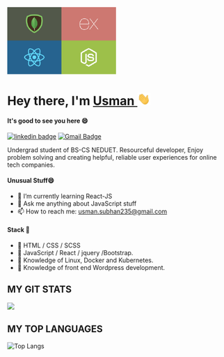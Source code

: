 <img align="centre" src="Untitled-1.png"/>
<h1>Hey there, I'm <a  href="https://https://github.com/usmandevops123">Usman </a> <img  src="https://raw.githubusercontent.com/ABSphreak/ABSphreak/master/gifs/Hi.gif" width="30px"></h1>


#### It's good to see you here 😄 
[![linkedin badge](https://img.shields.io/badge/muhammad-usman-6a905318b?style=flat&logo=linkedin)](https://www.linkedin.com/in/muhammad-usman-6a905318b/) 
[![Gmail Badge](https://img.shields.io/badge/usman.subhan235@gmail.com-30302f?style=flat&logo=Gmail&logoColor=red)](mailto:usman.subhan235@gmail.com)



Undergrad student of BS-CS NEDUET. Resourceful developer, Enjoy problem solving and creating helpful, reliable user experiences for online tech
companies.

#### Unusual Stuff😄
- 🌱 I’m currently learning React-JS
- 💬 Ask me anything about JavaScript stuff
- 📫 How to reach me: usman.subhan235@gmail.com 

#### Stack :blue_book:

- :paperclip: HTML / CSS / SCSS
- :paperclip: JavaScript / React / jquery /Bootstrap.
- :paperclip: Knowledge of Linux, Docker and Kubernetes.
- :paperclip: Knowledge of front end Wordpress development.

## MY GIT STATS
<img src="https://github-readme-stats.vercel.app/api?username=usmandevops123&show_icons=true&theme=radical&title_color=8E2DE2&text_color=fff&icon_color=8E2DE2">

## MY TOP LANGUAGES
![Top Langs](https://github-readme-stats.vercel.app/api/top-langs/?username=usmandevops123&theme=radical&title_color=8E2DE2&text_color=fff)
